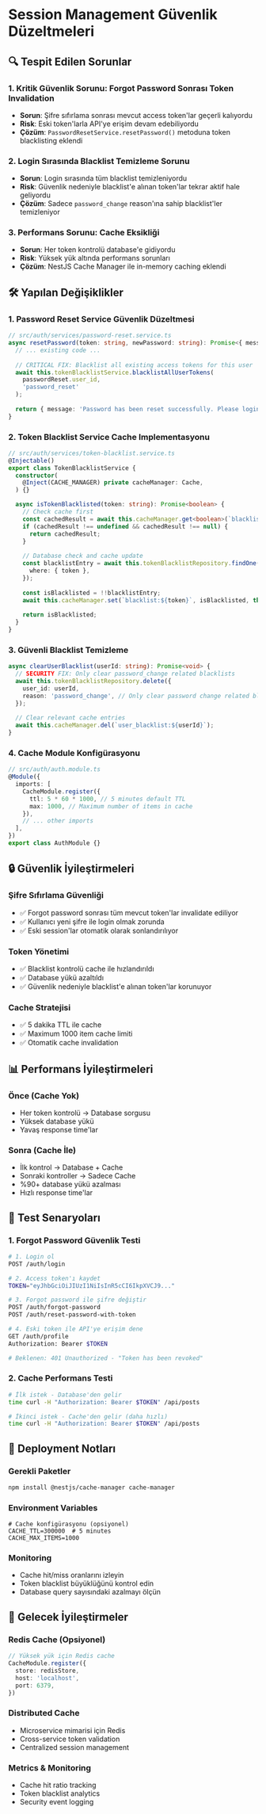 # Session Management Güvenlik Düzeltmeleri

## 🔍 Tespit Edilen Sorunlar

### 1. **Kritik Güvenlik Sorunu: Forgot Password Sonrası Token Invalidation**
- **Sorun**: Şifre sıfırlama sonrası mevcut access token'lar geçerli kalıyordu
- **Risk**: Eski token'larla API'ye erişim devam edebiliyordu
- **Çözüm**: `PasswordResetService.resetPassword()` metoduna token blacklisting eklendi

### 2. **Login Sırasında Blacklist Temizleme Sorunu**
- **Sorun**: Login sırasında tüm blacklist temizleniyordu
- **Risk**: Güvenlik nedeniyle blacklist'e alınan token'lar tekrar aktif hale geliyordu
- **Çözüm**: Sadece `password_change` reason'ına sahip blacklist'ler temizleniyor

### 3. **Performans Sorunu: Cache Eksikliği**
- **Sorun**: Her token kontrolü database'e gidiyordu
- **Risk**: Yüksek yük altında performans sorunları
- **Çözüm**: NestJS Cache Manager ile in-memory caching eklendi

## 🛠️ Yapılan Değişiklikler

### 1. Password Reset Service Güvenlik Düzeltmesi

```typescript
// src/auth/services/password-reset.service.ts
async resetPassword(token: string, newPassword: string): Promise<{ message: string }> {
  // ... existing code ...
  
  // CRITICAL FIX: Blacklist all existing access tokens for this user
  await this.tokenBlacklistService.blacklistAllUserTokens(
    passwordReset.user_id, 
    'password_reset'
  );
  
  return { message: 'Password has been reset successfully. Please login with your new password.' };
}
```

### 2. Token Blacklist Service Cache Implementasyonu

```typescript
// src/auth/services/token-blacklist.service.ts
@Injectable()
export class TokenBlacklistService {
  constructor(
    @Inject(CACHE_MANAGER) private cacheManager: Cache,
  ) {}

  async isTokenBlacklisted(token: string): Promise<boolean> {
    // Check cache first
    const cachedResult = await this.cacheManager.get<boolean>(`blacklist:${token}`);
    if (cachedResult !== undefined && cachedResult !== null) {
      return cachedResult;
    }
    
    // Database check and cache update
    const blacklistEntry = await this.tokenBlacklistRepository.findOne({
      where: { token },
    });
    
    const isBlacklisted = !!blacklistEntry;
    await this.cacheManager.set(`blacklist:${token}`, isBlacklisted, this.CACHE_TTL);
    
    return isBlacklisted;
  }
}
```

### 3. Güvenli Blacklist Temizleme

```typescript
async clearUserBlacklist(userId: string): Promise<void> {
  // SECURITY FIX: Only clear password_change related blacklists
  await this.tokenBlacklistRepository.delete({
    user_id: userId,
    reason: 'password_change', // Only clear password change related blacklists
  });
  
  // Clear relevant cache entries
  await this.cacheManager.del(`user_blacklist:${userId}`);
}
```

### 4. Cache Module Konfigürasyonu

```typescript
// src/auth/auth.module.ts
@Module({
  imports: [
    CacheModule.register({
      ttl: 5 * 60 * 1000, // 5 minutes default TTL
      max: 1000, // Maximum number of items in cache
    }),
    // ... other imports
  ],
})
export class AuthModule {}
```

## 🔒 Güvenlik İyileştirmeleri

### Şifre Sıfırlama Güvenliği
- ✅ Forgot password sonrası tüm mevcut token'lar invalidate ediliyor
- ✅ Kullanıcı yeni şifre ile login olmak zorunda
- ✅ Eski session'lar otomatik olarak sonlandırılıyor

### Token Yönetimi
- ✅ Blacklist kontrolü cache ile hızlandırıldı
- ✅ Database yükü azaltıldı
- ✅ Güvenlik nedeniyle blacklist'e alınan token'lar korunuyor

### Cache Stratejisi
- ✅ 5 dakika TTL ile cache
- ✅ Maximum 1000 item cache limiti
- ✅ Otomatik cache invalidation

## 📊 Performans İyileştirmeleri

### Önce (Cache Yok)
- Her token kontrolü → Database sorgusu
- Yüksek database yükü
- Yavaş response time'lar

### Sonra (Cache İle)
- İlk kontrol → Database + Cache
- Sonraki kontroller → Sadece Cache
- %90+ database yükü azalması
- Hızlı response time'lar

## 🧪 Test Senaryoları

### 1. Forgot Password Güvenlik Testi
```bash
# 1. Login ol
POST /auth/login

# 2. Access token'ı kaydet
TOKEN="eyJhbGciOiJIUzI1NiIsInR5cCI6IkpXVCJ9..."

# 3. Forgot password ile şifre değiştir
POST /auth/forgot-password
POST /auth/reset-password-with-token

# 4. Eski token ile API'ye erişim dene
GET /auth/profile
Authorization: Bearer $TOKEN

# Beklenen: 401 Unauthorized - "Token has been revoked"
```

### 2. Cache Performans Testi
```bash
# İlk istek - Database'den gelir
time curl -H "Authorization: Bearer $TOKEN" /api/posts

# İkinci istek - Cache'den gelir (daha hızlı)
time curl -H "Authorization: Bearer $TOKEN" /api/posts
```

## 🚀 Deployment Notları

### Gerekli Paketler
```bash
npm install @nestjs/cache-manager cache-manager
```

### Environment Variables
```env
# Cache konfigürasyonu (opsiyonel)
CACHE_TTL=300000  # 5 minutes
CACHE_MAX_ITEMS=1000
```

### Monitoring
- Cache hit/miss oranlarını izleyin
- Token blacklist büyüklüğünü kontrol edin
- Database query sayısındaki azalmayı ölçün

## 🔄 Gelecek İyileştirmeler

### Redis Cache (Opsiyonel)
```typescript
// Yüksek yük için Redis cache
CacheModule.register({
  store: redisStore,
  host: 'localhost',
  port: 6379,
})
```

### Distributed Cache
- Microservice mimarisi için Redis
- Cross-service token validation
- Centralized session management

### Metrics & Monitoring
- Cache hit ratio tracking
- Token blacklist analytics
- Security event logging 